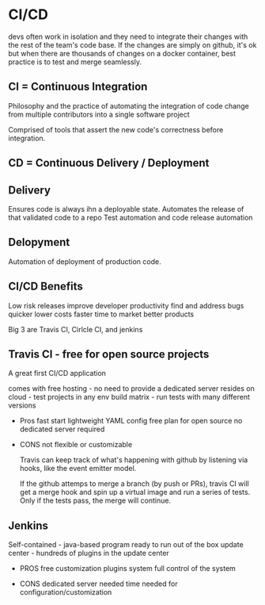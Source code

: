 # CI/CD

devs often work in isolation and they need to integrate their changes with the rest of the team's code base. If the changes are simply on github, it's ok but when there are thousands of changes on a docker container, best practice is to test and merge seamlessly.

## CI = Continuous Integration

Philosophy and the practice of automating the integration of code change from multiple contributors into a single software project

Comprised of tools that assert the new code's correctness before integration.

## CD = Continuous Delivery / Deployment

## Delivery

Ensures code is always ihn a deployable state.
Automates the release of that validated code to a repo
Test automation and code release automation

## Delopyment

Automation of deployment of production code.

## CI/CD Benefits

Low risk releases
improve developer productivity
find and address bugs quicker
lower costs
faster time to market
better products

Big 3 are Travis CI, Cirlcle CI, and jenkins

## Travis CI - free for open source projects

A great first CI/CD application

comes with free hosting - no need to provide a dedicated server
resides on cloud - test projects in any env
build matrix - run tests with many different versions

- Pros
  fast start
  lightweight YAML config
  free plan for open source
  no dedicated server required

- CONS
  not flexible or customizable

  Travis can keep track of what's happening with github by listening via hooks, like the event emitter model.

  If the github attemps to merge a branch (by push or PRs), travis CI will get a merge hook and spin up a virtual image and run a series of tests. Only if the tests pass, the merge will continue.

## Jenkins

Self-contained - java-based program ready to run out of the box
update center - hundreds of plugins in the update center

- PROS
  free
  customization plugins system
  full control of the system

- CONS
  dedicated server needed
  time needed for configuration/customization
